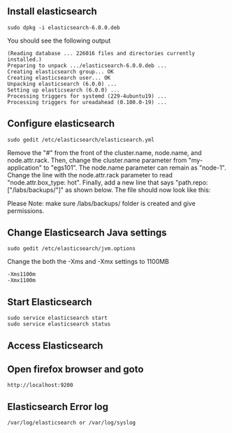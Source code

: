 ## Install elasticsearch
```
sudo dpkg -i elasticsearch-6.0.0.deb
```

You should see the following output
```
(Reading database ... 226016 files and directories currently
installed.)
Preparing to unpack .../elasticsearch-6.0.0.deb ...
Creating elasticsearch group... OK
Creating elasticsearch user... OK
Unpacking elasticsearch (6.0.0) ...
Setting up elasticsearch (6.0.0) ...
Processing triggers for systemd (229-4ubuntu19) ...
Processing triggers for ureadahead (0.100.0-19) ...
```
## Configure elasticsearch
```
sudo gedit /etc/elasticsearch/elasticsearch.yml
```
Remove the "#" from the front of the cluster.name, node.name, and node.attr.rack. 
Then, change the cluster.name parameter from "my-application" to "egs101". 
The node.name parameter can remain as "node-1". Change the line with the 
node.attr.rack parameter to read "node.attr.box_type: hot". Finally, add a new line 
that says "path.repo: ["/labs/backups/"]" as shown below. 
The file should now look like this:

Please Note: make sure /labs/backups/ folder is created and give permissions.

## Change Elasticsearch Java settings
```
sudo gedit /etc/elasticsearch/jvm.options
```
Change the both the -Xms and -Xmx settings to 1100MB
```
-Xms1100m
-Xmx1100m
```
## Start Elasticsearch
```
sudo service elasticsearch start
sudo service elasticsearch status
```

## Access Elasticsearch

## Open firefox browser and goto 
```
http://localhost:9200
```

## Elasticsearch Error log
```
/var/log/elasticsearch or /var/log/syslog
```
